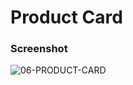 # Product Card

### Screenshot

![06-PRODUCT-CARD](https://github.com/iamhoonpark/html-css-fundamentals/assets/89704967/45435e02-b71f-428f-85bd-cc89c3a7e7ed)
